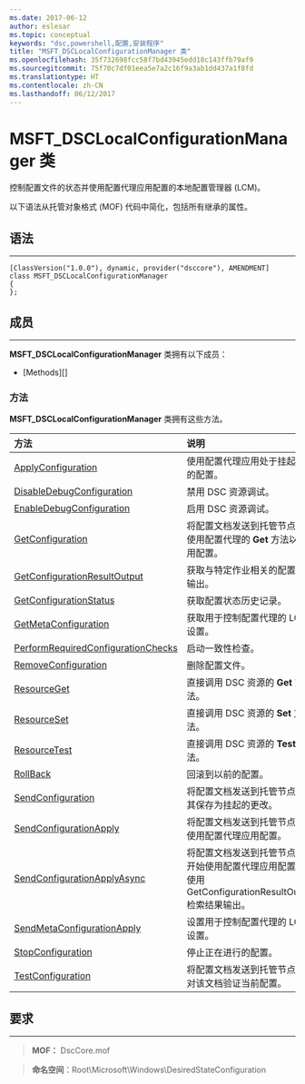 ```yaml
---
ms.date: 2017-06-12
author: eslesar
ms.topic: conceptual
keywords: "dsc,powershell,配置,安装程序"
title: "MSFT_DSCLocalConfigurationManager 类"
ms.openlocfilehash: 35f732698fcc58f7bd43945edd10c143ffb79af9
ms.sourcegitcommit: 75f70c7df01eea5e7a2c16f9a3ab1dd437a1f8fd
ms.translationtype: HT
ms.contentlocale: zh-CN
ms.lasthandoff: 06/12/2017
---
```

# <a name="msftdsclocalconfigurationmanager-class"></a>MSFT_DSCLocalConfigurationManager 类

控制配置文件的状态并使用配置代理应用配置的本地配置管理器 (LCM)。

以下语法从托管对象格式 (MOF) 代码中简化，包括所有继承的属性。

## <a name="syntax"></a>语法
------

``` syntax
[ClassVersion("1.0.0"), dynamic, provider("dsccore"), AMENDMENT]
class MSFT_DSCLocalConfigurationManager
{
};
```

## <a name="members"></a>成员
-------

**MSFT_DSCLocalConfigurationManager** 类拥有以下成员：

-   [Methods][]

### <a name="methods"></a>方法

**MSFT_DSCLocalConfigurationManager** 类拥有这些方法。

|方法 |说明 |
|:--- |:---|
| [ApplyConfiguration](msft-dsclocalconfigurationmanager-applyconfiguration.md)| 使用配置代理应用处于挂起状态的配置。| 
| [DisableDebugConfiguration](msft-dsclocalconfigurationmanager-disabledebugconfiguration.md)| 禁用 DSC 资源调试。| 
| [EnableDebugConfiguration](msft-dsclocalconfigurationmanager-enabledebugconfiguration.md)| 启用 DSC 资源调试。| 
| [GetConfiguration](msft-dsclocalconfigurationmanager-getconfiguration.md)| 将配置文档发送到托管节点，并使用配置代理的 **Get** 方法以应用配置。| 
| [GetConfigurationResultOutput](msft-dsclocalconfigurationmanager-getconfigurationresultoutput.md)| 获取与特定作业相关的配置代理输出。| 
| [GetConfigurationStatus](msft-dsclocalconfigurationmanager-getconfigurationstatus.md)| 获取配置状态历史记录。| 
| [GetMetaConfiguration](msft-dsclocalconfigurationmanager-getmetaconfiguration.md)| 获取用于控制配置代理的 LCM 设置。| 
| [PerformRequiredConfigurationChecks](msft-dsclocalconfigurationmanager-performrequiredconfigurationchecks.md)| 启动一致性检查。| 
| [RemoveConfiguration](msft-dsclocalconfigurationmanager-removeconfiguration.md)| 删除配置文件。| 
| [ResourceGet](msft-dsclocalconfigurationmanager-resourceget.md)| 直接调用 DSC 资源的 **Get** 方法。| 
| [ResourceSet](msft-dsclocalconfigurationmanager-resourceset.md)| 直接调用 DSC 资源的 **Set** 方法。| 
| [ResourceTest](msft-dsclocalconfigurationmanager-resourcetest.md)| 直接调用 DSC 资源的 **Test** 方法。| 
| [RollBack](msft-dsclocalconfigurationmanager-rollback.md)| 回滚到以前的配置。| 
| [SendConfiguration](msft-dsclocalconfigurationmanager-sendconfiguration.md)| 将配置文档发送到托管节点并将其保存为挂起的更改。| 
| [SendConfigurationApply](msft-dsclocalconfigurationmanager-sendconfigurationapply.md)| 将配置文档发送到托管节点，并使用配置代理应用配置。| 
| [SendConfigurationApplyAsync](msft-dsclocalconfigurationmanager-sendconfigurationapplyasync.md)| 将配置文档发送到托管节点，并开始使用配置代理应用配置。 使用 GetConfigurationResultOutput 检索结果输出。| 
| [SendMetaConfigurationApply](msft-dsclocalconfigurationmanager-sendmetaconfigurationapply.md)| 设置用于控制配置代理的 LCM 设置。| 
| [StopConfiguration](msft-dsclocalconfigurationmanager-stopconfiguration.md)| 停止正在进行的配置。| 
| [TestConfiguration](msft-dsclocalconfigurationmanager-testconfiguration.md)| 将配置文档发送到托管节点并针对该文档验证当前配置。| 



 

## <a name="requirements"></a>要求
------------
>**MOF：** DscCore.mof

>**命名空间**：Root\Microsoft\Windows\DesiredStateConfiguration



 

 



